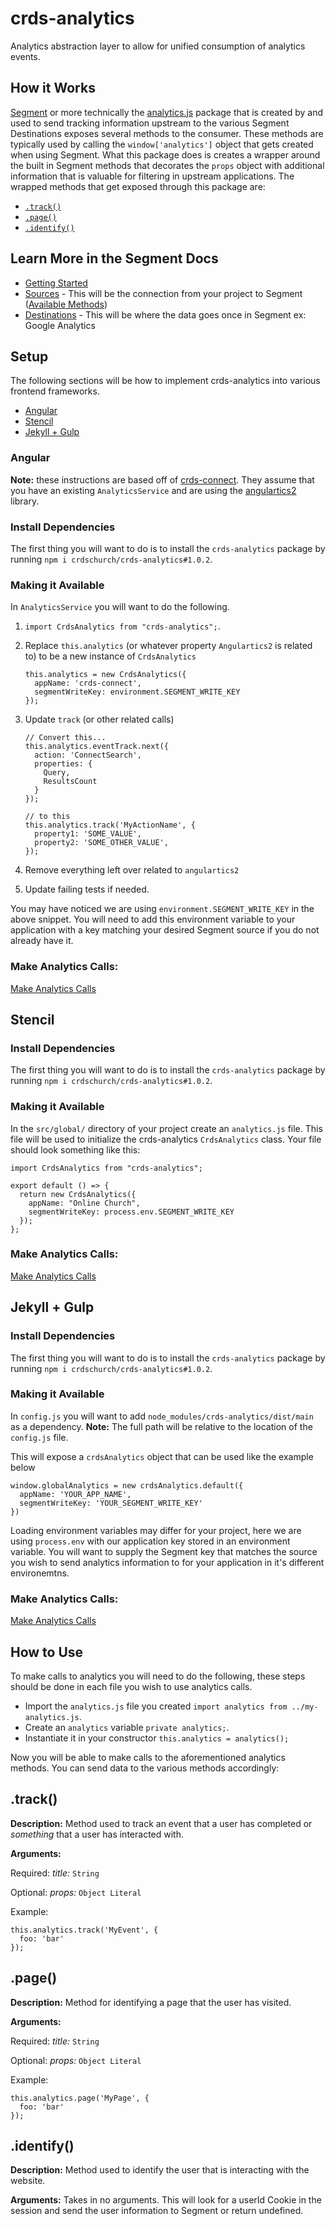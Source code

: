 # crds-analytics

Analytics abstraction layer to allow for unified consumption of analytics events.

## How it Works

[Segment](https://segment.com/) or more technically the [analytics.js](https://segment.com/docs/connections/sources/catalog/libraries/website/javascript/) package that is created by and used to send tracking information upstream to the various Segment Destinations exposes several methods to the consumer. These methods are typically used by calling the `window['analytics']` object that gets created when using Segment.
What this package does is creates a wrapper around the built in Segment methods that decorates the `props` object with additional information that is valuable for filtering in upstream applications. The wrapped methods that get exposed through this package are:

- [`.track()`](#track)
- [`.page()`](#page)
- [`.identify()`](#identify)

## Learn More in the Segment Docs

- [Getting Started](https://segment.com/docs/getting-started/)
- [Sources](https://segment.com/docs/connections/sources/) - This will be the connection from your project to Segment ([Available Methods](https://segment.com/docs/connections/spec/))
- [Destinations](https://segment.com/docs/connections/destinations/) - This will be where the data goes once in Segment ex: Google Analytics

## Setup

The following sections will be how to implement crds-analytics into various frontend frameworks.

- [Angular](#angular)
- [Stencil](#stencil)
- [Jekyll + Gulp](#jekyll--gulp)

### Angular

**Note:** these instructions are based off of [crds-connect](https://github.com/crdschurch/crds-connect). They assume that you have an existing `AnalyticsService` and are using the [angulartics2](https://github.com/angulartics/angulartics2) library.

### Install Dependencies

The first thing you will want to do is to install the `crds-analytics` package by running `npm i crdschurch/crds-analytics#1.0.2`.

### Making it Available

In `AnalyticsService` you will want to do the following.

1. `import CrdsAnalytics from "crds-analytics";`.
1. Replace `this.analytics` (or whatever property `Angulartics2` is related to) to be a new instance of `CrdsAnalytics`

   ```
   this.analytics = new CrdsAnalytics({
     appName: 'crds-connect',
     segmentWriteKey: environment.SEGMENT_WRITE_KEY
   });
   ```

1. Update `track` (or other related calls)

   ```
   // Convert this...
   this.analytics.eventTrack.next({
     action: 'ConnectSearch',
     properties: {
       Query,
       ResultsCount
     }
   });

   // to this
   this.analytics.track('MyActionName', {
     property1: 'SOME_VALUE',
     property2: 'SOME_OTHER_VALUE',
   });
   ```

1. Remove everything left over related to `angulartics2`
1. Update failing tests if needed.

You may have noticed we are using `environment.SEGMENT_WRITE_KEY` in the above snippet. You will need to add this environment variable to your application with a key matching your desired Segment source if you do not already have it.

### Make Analytics Calls:

[Make Analytics Calls](#how-to-use)

## Stencil

### Install Dependencies

The first thing you will want to do is to install the `crds-analytics` package by running `npm i crdschurch/crds-analytics#1.0.2`.

### Making it Available

In the `src/global/` directory of your project create an `analytics.js` file. This file will be used to initialize the crds-analytics `CrdsAnalytics` class. Your file should look something like this:

```
import CrdsAnalytics from "crds-analytics";

export default () => {
  return new CrdsAnalytics({
    appName: "Online Church",
    segmentWriteKey: process.env.SEGMENT_WRITE_KEY
  });
};
```

### Make Analytics Calls:

[Make Analytics Calls](#how-to-use)

## Jekyll + Gulp

### Install Dependencies

The first thing you will want to do is to install the `crds-analytics` package by running `npm i crdschurch/crds-analytics#1.0.2`.

### Making it Available

In `config.js` you will want to add `node_modules/crds-analytics/dist/main` as a dependency. **Note:** The full path will be relative to the location of the `config.js` file.

This will expose a `crdsAnalytics` object that can be used like the example below

```
window.globalAnalytics = new crdsAnalytics.default({
  appName: 'YOUR_APP_NAME',
  segmentWriteKey: 'YOUR_SEGMENT_WRITE_KEY'
})
```

Loading environment variables may differ for your project, here we are using `process.env` with our application key stored in an environment variable. You will want to supply the Segment key that matches the source you wish to send analytics information to for your application in it's different environemtns.

### Make Analytics Calls:

[Make Analytics Calls](#how-to-use)

## How to Use

To make calls to analytics you will need to do the following, these steps should be done in each file you wish to use analytics calls.

- Import the `analytics.js` file you created `import analytics from ../my-analytics.js`.
- Create an `analytics` variable `private analytics;`.
- Instantiate it in your constructor `this.analytics = analytics();`

Now you will be able to make calls to the aforementioned analytics
methods. You can send data to the various methods accordingly:

## .track()

**Description:** Method used to track an event that a user has completed or _something_ that a user has interacted with.

**Arguments:**

Required: _title:_ `String`

Optional: _props:_ `Object Literal`

Example:

```
this.analytics.track('MyEvent', {
  foo: 'bar'
});
```

## .page()

**Description:** Method for identifying a page that the user has visited.

**Arguments:**

Required: _title:_ `String`

Optional: _props:_ `Object Literal`

Example:

```
this.analytics.page('MyPage', {
  foo: 'bar'
});
```

## .identify()

**Description:** Method used to identify the user that is interacting with the website.

**Arguments:**
Takes in no arguments. This will look for a userId Cookie in the session and send the user information to Segment or return undefined.
